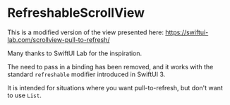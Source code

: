 # RefreshableScrollView

 This is a modified version of the view presented here:
 https://swiftui-lab.com/scrollview-pull-to-refresh/

 Many thanks to SwiftUI Lab for the inspiration.

 The need to pass in a binding has been removed, and it works with
 the standard `refreshable` modifier introduced in SwiftUI 3.

 It is intended for situations where you want pull-to-refresh, but
 don't want to use `List`.

